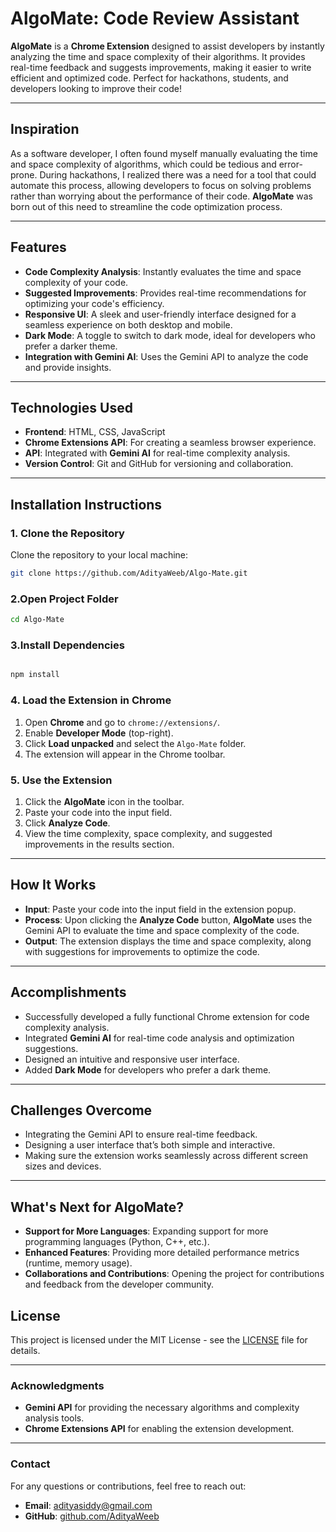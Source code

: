 # **AlgoMate: Code Review Assistant**

**AlgoMate** is a **Chrome Extension** designed to assist developers by instantly analyzing the time and space complexity of their algorithms. It provides real-time feedback and suggests improvements, making it easier to write efficient and optimized code. Perfect for hackathons, students, and developers looking to improve their code!

---

## **Inspiration**

As a software developer, I often found myself manually evaluating the time and space complexity of algorithms, which could be tedious and error-prone. During hackathons, I realized there was a need for a tool that could automate this process, allowing developers to focus on solving problems rather than worrying about the performance of their code. **AlgoMate** was born out of this need to streamline the code optimization process.

---

## **Features**

- **Code Complexity Analysis**: Instantly evaluates the time and space complexity of your code.
- **Suggested Improvements**: Provides real-time recommendations for optimizing your code's efficiency.
- **Responsive UI**: A sleek and user-friendly interface designed for a seamless experience on both desktop and mobile.
- **Dark Mode**: A toggle to switch to dark mode, ideal for developers who prefer a darker theme.
- **Integration with Gemini AI**: Uses the Gemini API to analyze the code and provide insights.

---

## **Technologies Used**

- **Frontend**: HTML, CSS, JavaScript
- **Chrome Extensions API**: For creating a seamless browser experience.
- **API**: Integrated with **Gemini AI** for real-time complexity analysis.
- **Version Control**: Git and GitHub for versioning and collaboration.

---

## **Installation Instructions**

### **1. Clone the Repository**

Clone the repository to your local machine:
```bash
git clone https://github.com/AdityaWeeb/Algo-Mate.git

```

### **2.Open Project Folder**
```bash
cd Algo-Mate
```

### **3.Install Dependencies**

```bash

npm install
```

### **4. Load the Extension in Chrome**

1. Open **Chrome** and go to `chrome://extensions/`.
2. Enable **Developer Mode** (top-right).
3. Click **Load unpacked** and select the `Algo-Mate` folder.
4. The extension will appear in the Chrome toolbar.

### **5. Use the Extension**

1. Click the **AlgoMate** icon in the toolbar.
2. Paste your code into the input field.
3. Click **Analyze Code**.
4. View the time complexity, space complexity, and suggested improvements in the results section.

---

## **How It Works**

- **Input**: Paste your code into the input field in the extension popup.
- **Process**: Upon clicking the **Analyze Code** button, **AlgoMate** uses the Gemini API to evaluate the time and space complexity of the code.
- **Output**: The extension displays the time and space complexity, along with suggestions for improvements to optimize the code.

---

## **Accomplishments**

- Successfully developed a fully functional Chrome extension for code complexity analysis.
- Integrated **Gemini AI** for real-time code analysis and optimization suggestions.
- Designed an intuitive and responsive user interface.
- Added **Dark Mode** for developers who prefer a dark theme.

---

## **Challenges Overcome**

- Integrating the Gemini API to ensure real-time feedback.
- Designing a user interface that’s both simple and interactive.
- Making sure the extension works seamlessly across different screen sizes and devices.

---

## **What's Next for AlgoMate?**

- **Support for More Languages**: Expanding support for more programming languages (Python, C++, etc.).
- **Enhanced Features**: Providing more detailed performance metrics (runtime, memory usage).
- **Collaborations and Contributions**: Opening the project for contributions and feedback from the developer community.

## **License**

This project is licensed under the MIT License - see the [LICENSE](LICENSE) file for details.

---

### **Acknowledgments**

- **Gemini API** for providing the necessary algorithms and complexity analysis tools.
- **Chrome Extensions API** for enabling the extension development.

---

### **Contact**

For any questions or contributions, feel free to reach out:

- **Email**: adityasiddy@gmail.com
- **GitHub**: [github.com/AdityaWeeb](https://github.com/AdityaWeeb)

